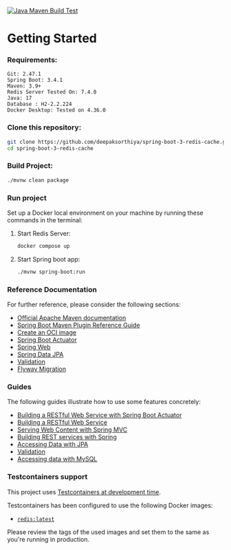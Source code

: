[![Java Maven Build Test](https://github.com/deepaksorthiya/spring-boot-3-redis-cache/actions/workflows/maven-build.yml/badge.svg)](https://github.com/deepaksorthiya/spring-boot-3-redis-cache/actions/workflows/maven-build.yml)

# Getting Started

### Requirements:

```
Git: 2.47.1
Spring Boot: 3.4.1
Maven: 3.9+
Redis Server Tested On: 7.4.0
Java: 17
Database : H2-2.2.224
Docker Desktop: Tested on 4.36.0
```

### Clone this repository:

```bash
git clone https://github.com/deepaksorthiya/spring-boot-3-redis-cache.git
cd spring-boot-3-redis-cache
```

### Build Project:

```bash
./mvnw clean package
```

### Run project

Set up a Docker local environment on your machine by running these commands in the terminal:

1. Start Redis Server:
    ```bash
    docker compose up
   ```
2. Start Spring boot app:
    ```bash
    ./mvnw spring-boot:run

### Reference Documentation

For further reference, please consider the following sections:

* [Official Apache Maven documentation](https://maven.apache.org/guides/index.html)
* [Spring Boot Maven Plugin Reference Guide](https://docs.spring.io/spring-boot/maven-plugin)
* [Create an OCI image](https://docs.spring.io/spring-boot/maven-plugin/build-image.html)
* [Spring Boot Actuator](https://docs.spring.io/spring-boot/reference/actuator/index.html)
* [Spring Web](https://docs.spring.io/spring-boot/reference/web/servlet.html)
* [Spring Data JPA](https://docs.spring.io/spring-boot/reference/data/sql.html#data.sql.jpa-and-spring-data)
* [Validation](https://docs.spring.io/spring-boot//io/validation.html)
* [Flyway Migration](https://docs.spring.io/spring-boot/how-to/data-initialization.html#howto.data-initialization.migration-tool.flyway)

### Guides

The following guides illustrate how to use some features concretely:

* [Building a RESTful Web Service with Spring Boot Actuator](https://spring.io/guides/gs/actuator-service/)
* [Building a RESTful Web Service](https://spring.io/guides/gs/rest-service/)
* [Serving Web Content with Spring MVC](https://spring.io/guides/gs/serving-web-content/)
* [Building REST services with Spring](https://spring.io/guides/tutorials/rest/)
* [Accessing Data with JPA](https://spring.io/guides/gs/accessing-data-jpa/)
* [Validation](https://spring.io/guides/gs/validating-form-input/)
* [Accessing data with MySQL](https://spring.io/guides/gs/accessing-data-mysql/)

### Testcontainers support

This project
uses [Testcontainers at development time](https://docs.spring.io/spring-boot/3.4.0/reference/features/dev-services.html#features.dev-services.testcontainers).

Testcontainers has been configured to use the following Docker images:

* [`redis:latest`](https://hub.docker.com/_/redis)

Please review the tags of the used images and set them to the same as you're running in production.

